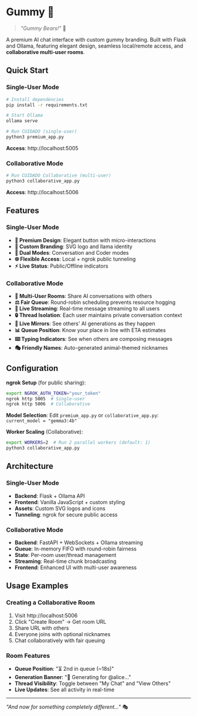 # Gummy 🍬

> *"Gummy Bears!"* 🐻

A premium AI chat interface with custom gummy branding. Built with Flask and Ollama, featuring elegant design, seamless local/remote access, and **collaborative multi-user rooms**.

## Quick Start

### Single-User Mode
```bash
# Install dependencies
pip install -r requirements.txt

# Start Ollama
ollama serve

# Run CUIDADO (single-user)
python3 premium_app.py
```
**Access**: http://localhost:5005

### Collaborative Mode
```bash
# Run CUIDADO Collaborative (multi-user)
python3 collaborative_app.py
```
**Access**: http://localhost:5006

## Features

### Single-User Mode
- **🎨 Premium Design**: Elegant button with micro-interactions
- **🦙 Custom Branding**: SVG logo and llama identity
- **💬 Dual Modes**: Conversation and Coder modes
- **🌐 Flexible Access**: Local + ngrok public tunneling
- **⚡ Live Status**: Public/Offline indicators

### Collaborative Mode
- **👥 Multi-User Rooms**: Share AI conversations with others
- **⚖️ Fair Queue**: Round-robin scheduling prevents resource hogging
- **📡 Live Streaming**: Real-time message streaming to all users
- **🔒 Thread Isolation**: Each user maintains private conversation context
- **👀 Live Mirrors**: See others' AI generations as they happen
- **📊 Queue Position**: Know your place in line with ETA estimates
- **⌨️ Typing Indicators**: See when others are composing messages
- **🎭 Friendly Names**: Auto-generated animal-themed nicknames

## Configuration

**ngrok Setup** (for public sharing):
```bash
export NGROK_AUTH_TOKEN="your_token"
ngrok http 5005  # Single-user
ngrok http 5006  # Collaborative
```

**Model Selection**:
Edit `premium_app.py` or `collaborative_app.py`: `current_model = "gemma3:4b"`

**Worker Scaling** (Collaborative):
```bash
export WORKERS=2  # Run 2 parallel workers (default: 1)
python3 collaborative_app.py
```

## Architecture

### Single-User Mode
- **Backend**: Flask + Ollama API
- **Frontend**: Vanilla JavaScript + custom styling
- **Assets**: Custom SVG logos and icons
- **Tunneling**: ngrok for secure public access

### Collaborative Mode
- **Backend**: FastAPI + WebSockets + Ollama streaming
- **Queue**: In-memory FIFO with round-robin fairness
- **State**: Per-room user/thread management
- **Streaming**: Real-time chunk broadcasting
- **Frontend**: Enhanced UI with multi-user awareness

## Usage Examples

### Creating a Collaborative Room
1. Visit http://localhost:5006
2. Click "Create Room" → Get room URL
3. Share URL with others
4. Everyone joins with optional nicknames
5. Chat collaboratively with fair queuing

### Room Features
- **Queue Position**: "⏳ 2nd in queue (~18s)"
- **Generation Banner**: "🤖 Generating for @alice..."
- **Thread Visibility**: Toggle between "My Chat" and "View Others"
- **Live Updates**: See all activity in real-time

---

*"And now for something completely different..."* 🎭